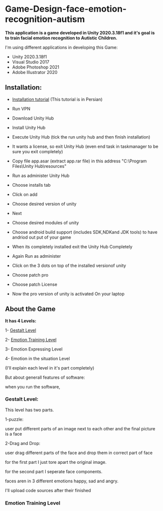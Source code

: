 # Game-Design-face-emotion-recognition-autism

**This application is a game developed in Unity 2020.3.18f1 and it's goal is to train facial emotion recognition to Autistic Children.**

I'm using different applications in developing this Game:

* Unity 2020.3.18f1
* Visual Studio 2017
* Adobe Photoshop 2021
* Adobe Illustrator 2020

## Installation:

* [Installation tutorial](https://www.aparat.com/v/aD7f4)  (This tutorial is in Persian)

* Run VPN

* Download Unity Hub

* Install Unity Hub

* Execute Unity Hub (tick the run unity hub and then finish installation)

* It wants a license, so exit Unity Hub (even end task in taskmanager to be sure you exit completely)

* Copy file app.asar (extract app.rar file) in this address "C:\Program Files\Unity Hub\resources"

* Run as administer Unity Hub

* Choose installs tab

* Click on add

* Choose desired version of unity 

* Next

* Choose desired modules of unity

* Choose android build support (includes SDK,NDKand JDK tools) to have andriod out put of your game

* When its completely installed exit the Unity Hub Completely

* Again Run as administer 

* Click on the 3 dots on top of the installed versionof unity 

* Choose patch pro

* Choose patch License

* Now the pro version of unity is activated On your laptop






## About the Game

**It has 4 Levels:**

1- [Gestalt Level](https://github.com/pootiney/Game-Design-face-emotion-recognition-autism/blob/main/README.md#gestalt-level)

2- [Emotion Training Level]()

3- Emotion Expressing Level

4- Emotion in the situation Level

(I'll explain each level in it's part completely)

But about generall features of software:


when you run the software, 





### Gestalt Level:

This level has two parts.

1-puzzle:

user put different parts of an image next to each other and the final picture is a face

2-Drag and Drop:

user drag different parts of the face and drop them in correct part of face

for the first part I just tore apart the original image.

for the second part I seperate face components.

faces aren in 3 different emotions happy, sad and angry.

I'll upload code sources after their finished

### Emotion Training Level


